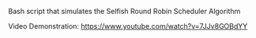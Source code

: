Bash script that simulates the Selfish Round Robin Scheduler Algorithm

Video Demonstration:
https://www.youtube.com/watch?v=7JJv8GOBdYY
